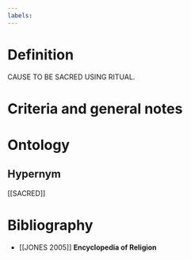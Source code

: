 ```yaml
---
labels: 
---
```


# Definition
CAUSE TO BE SACRED USING RITUAL.
# Criteria and general notes
# Ontology

## Hypernym
[[SACRED]]
# Bibliography
- [[JONES 2005]]
**Encyclopedia of Religion** 
